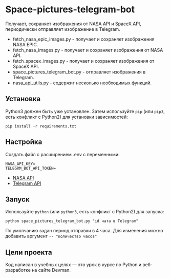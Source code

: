 # Space-pictures-telegram-bot
Получает, сохраняет изображения от NASA API и SpaceX API, периодически отправляет изображение в Telegram.

- fetch_nasa_epic_images.py - получает и сохраняет изображения NASA EPIC.
- fetch_nasa_images.py - получает и сохраняет изображения от NASA API. 
- fetch_spacex_images.py - получает и сохраняет изображения от SpaceX API.
- space_pictures_telegram_bot.py - отправляет изображения в Telegram.
- nasa_api_utils.py - содержит несколько необходимых функций.
## Установка
Python3 должен быть уже установлен. Затем используйте `pip` (или `pip3`, есть конфликт с Python2) для установки зависимостей:
 
 ```
 pip install -r requirements.txt
 ```

## Настройка
Создать файл с расширением .env c переменными:
```
NASA_API_KEY=
TELEGRM_BOT_API_TOKEN=
```
- [NASA API](https://api.nasa.gov/)
- [Telegram API](https://core.telegram.org/api#bot-api)


## Запуск
Используйте `python` (или `python3`, есть конфликт с Python2) для запуска: 

```
python space_pictures_telegram_bot.py "id чата в Telegram"
``` 
По умолчанию задан период отправки в 4 часа. Для изменения можно добавить аргумент `-- "количество часов"  `  
## Цели проекта
Код написан в учебных целях — это урок в курсе по Python и веб-разработке на сайте Devman.
